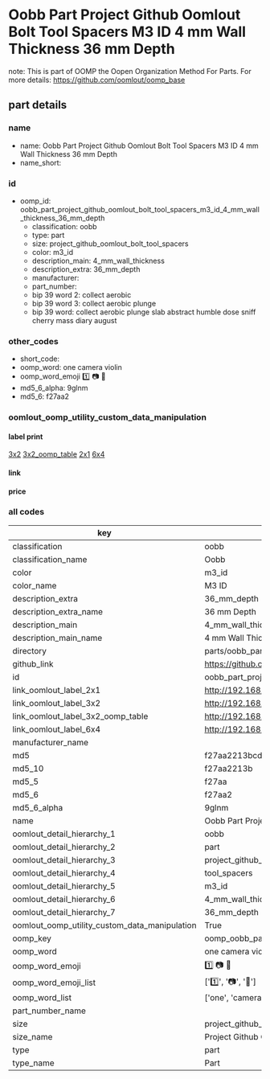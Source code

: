 # Oobb Part Project Github Oomlout Bolt Tool Spacers M3 ID 4 mm Wall Thickness 36 mm Depth  

note: This is part of OOMP the Oopen Organization Method For Parts. For more details: https://github.com/oomlout/oomp_base

##  part details
  







### name
* name: Oobb Part Project Github Oomlout Bolt Tool Spacers M3 ID 4 mm Wall Thickness 36 mm Depth
* name_short: 
### id
* oomp_id: oobb_part_project_github_oomlout_bolt_tool_spacers_m3_id_4_mm_wall_thickness_36_mm_depth
  * classification: oobb
  * type: part
  * size: project_github_oomlout_bolt_tool_spacers
  * color: m3_id
  * description_main: 4_mm_wall_thickness
  * description_extra: 36_mm_depth
  * manufacturer: 
  * part_number: 
  * bip 39 word 2: collect aerobic
  * bip 39 word 3: collect aerobic plunge
  * bip 39 word: collect aerobic plunge slab abstract humble dose sniff cherry mass diary august

### other_codes
* short_code: 
* oomp_word: one camera violin
* oomp_word_emoji :one: :camera: :violin:
* md5_6_alpha: 9glnm
* md5_6: f27aa2






### oomlout_oomp_utility_custom_data_manipulation
#### label print
[3x2](http://192.168.1.245:1112/?label=oomp%209glnm)
[3x2_oomp_table](http://192.168.1.108:1112/?label=oomp%209glnm)
[2x1](http://192.168.1.242:1112/?label=oomp%209glnm)
[6x4](http://192.168.1.55:1112/?label=oomp%209glnm)    

#### link

                              

#### price







### all codes 
| key | value |  
| --- | --- |  
| classification | oobb |  
| classification_name | Oobb |  
| color | m3_id |  
| color_name | M3 ID |  
| description_extra | 36_mm_depth |  
| description_extra_name | 36 mm Depth |  
| description_main | 4_mm_wall_thickness |  
| description_main_name | 4 mm Wall Thickness |  
| directory | parts/oobb_part_project_github_oomlout_bolt_tool_spacers_m3_id_4_mm_wall_thickness_36_mm_depth |  
| github_link | https://github.com/oomlout/oomlout_oomp_part_src/tree/main/parts/oobb_part_project_github_oomlout_bolt_tool_spacers_m3_id_4_mm_wall_thickness_36_mm_depth |  
| id | oobb_part_project_github_oomlout_bolt_tool_spacers_m3_id_4_mm_wall_thickness_36_mm_depth |  
| link_oomlout_label_2x1 | http://192.168.1.242:1112/?label=oomp%209glnm |  
| link_oomlout_label_3x2 | http://192.168.1.245:1112/?label=oomp%209glnm |  
| link_oomlout_label_3x2_oomp_table | http://192.168.1.108:1112/?label=oomp%209glnm |  
| link_oomlout_label_6x4 | http://192.168.1.55:1112/?label=oomp%209glnm |  
| manufacturer_name |  |  
| md5 | f27aa2213bcd6831bb807caf4dc1096c |  
| md5_10 | f27aa2213b |  
| md5_5 | f27aa |  
| md5_6 | f27aa2 |  
| md5_6_alpha | 9glnm |  
| name | Oobb Part Project Github Oomlout Bolt Tool Spacers M3 ID 4 mm Wall Thickness 36 mm Depth |  
| oomlout_detail_hierarchy_1 | oobb |  
| oomlout_detail_hierarchy_2 | part |  
| oomlout_detail_hierarchy_3 | project_github_bolt |  
| oomlout_detail_hierarchy_4 | tool_spacers |  
| oomlout_detail_hierarchy_5 | m3_id |  
| oomlout_detail_hierarchy_6 | 4_mm_wall_thickness |  
| oomlout_detail_hierarchy_7 | 36_mm_depth |  
| oomlout_oomp_utility_custom_data_manipulation | True |  
| oomp_key | oomp_oobb_part_project_github_oomlout_bolt_tool_spacers_m3_id_4_mm_wall_thickness_36_mm_depth |  
| oomp_word | one camera violin |  
| oomp_word_emoji | :one: :camera: :violin: |  
| oomp_word_emoji_list | [':one:', ':camera:', ':violin:'] |  
| oomp_word_list | ['one', 'camera', 'violin'] |  
| part_number_name |  |  
| size | project_github_oomlout_bolt_tool_spacers |  
| size_name | Project Github Oomlout Bolt Tool Spacers |  
| type | part |  
| type_name | Part |  
